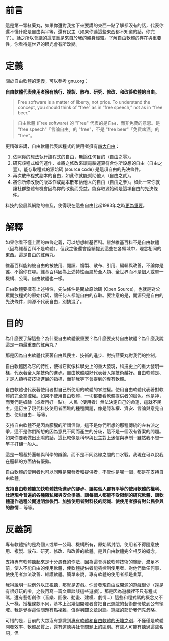 # 前言
這是第一顆紅藥丸，如果你還對我接下來要講的東西一點了解都沒有的話，代表你還不懂什麼是自由與平等，還有民主（如果你連這些東西都不知道的話，你完了）。話之所以會講的這麼重是來自於我的親身經驗。了解自由軟體的存在與重要性，你看待這世界的眼光會有所改變。
# 定義
關於自由軟體的定義，可以參考 gnu.org：

**自由軟體代表使用者擁有執行、複製、散布、研究、修改、和改善軟體的自由。**

> Free software is a matter of liberty, not price. To understand the concept, you should think of “free” as in “free speech,” not as in “free beer.”

> 自由軟體 (Free software) 的 "Free" 代表的是自由，而非免費的意思。是 "free speech"「言論自由」的 "free"，不是 "free beer"「免費啤酒」的 "free"。

更精確來講，自由軟體代表該程式的使用者擁有[四大自由](https://www.gnu.org/philosophy/free-sw.html)：

1. 依照你的想法執行該程式的自由，無論任何目的（自由之零）。
1. 研究該程式如何運作、並將之修改來讓電腦運算符合你所設想的自由（自由之壹）。能存取程式的源始碼 (source code) 是這項自由的先決條件。
1. 再次散佈程式副本的自由，如此你就能幫助他人（自由之貳）。
1. 將你所修改後的版本作成副本散布給他人的自由（自由之參）。如此一來你就讓社群整體有機會因為你的改動而受益。能存取源始碼是這項自由的先決條件。

科技的發展與網路的普及，使得現在這些自由比起1983年之時[更為重要](https://www.gnu.org/philosophy/free-software-even-more-important.html)。
# 解釋
如果你看不懂上面的四條定義，可以想想維基百科。雖然維基百科不是自由軟體（因為維基百科不是軟體），但我之後還會陸續提到這些在各領域中，理念相同的東西。這是自由的紅藥丸。

維基百科能夠被自由的被使用、閱讀、複製、散布、引用、編輯與改善，不論你是誰、不論你在哪。維基百科因為上述特性而屬於全人類、全世界而不是個人或單一機構、公司。自由軟體也一樣。

自由軟體要擁有上述特性，先決條件是開放原始碼 (Open Source)，也就是對公眾開放程式的原始代碼，讓任何人都能自由的存取。要注意的是，開源只是自由的先決條件，開源不代表自由，別搞混了。
# 目的
為什麼要了解這些？為什麼自由軟體很重要？為什麼要支持自由軟體？為什麼我說這是一顆最重要的紅藥丸？

那是因為自由軟體代表著自由與民主、技術的進步、對抗藍藥丸對我們的控制。

自由軟體因為它的特性，使得它就像科學史上的重大發現，科技史上的重大發明一樣，代表著全人類技術的進步。自由軟體越好代表著人類技術越好。自由軟體是、才是人類科技技術進展的指標，而非我等下會提到的專有軟體。

自由軟體也代表著使用者對自己所使用的軟體的掌控權。使用自由軟體代表著對軟體的完全掌控權。如果不使用自由軟體，一切都要看軟體提供者的臉色。他是神，而我們是奴隸（或者再好一點）。人民（使用者）無法決定自己的命運，這就不民主。這衍生了現代科技使用者面臨的種種問題，像是隱私權、資安、言論與意見自由、使用自由… 等等。

支持自由軟體不是因為朦朧的所謂信仰，這不是你們所想的那種傳統的左右派之爭，這不是你們所想的因為意見不同而產生的分歧，這不是一個沒有答案的問題。如果你要我做出比喻的話，這比較像是科學與民主對上迷信與專制—雖然我不想一竿子打翻一船人。

這是一場基於邏輯與科學的辯論，而不是不同路線之間的口水戰。我現在可以說我在邏輯的方面佔有優勢。

自由軟體的使用者也可以同時是開發者和提供者，不管你是哪一個，都是在支持自由軟體。

**支持自由軟體能加快軟體技術進步的腳步、讓每個人都有平等的使用軟體的權利、杜絕現今普遍的各種隱私權與安全爭議、讓每個人都能不受限制的研究軟體、讓軟體運作過程公開透明無後門、加強使用者對科技的認識、使使用者擁有對公民參與的熱情**…
等等。
# 反義詞
專有軟體指的是為個人或單一公司、機構所有，原始碼封閉，使用者不得隨意使用、複製、散布、研究、修改、和改善的軟體。是與自由軟體完全相反的概念。

支持專有軟體聽起來是十分愚蠢的作法，因為這會導致軟體技術的壟斷、滯足不前，使人不能自由的使用軟體，使軟體提供者能夠控制使用者、對他們做任何事，使使用者無法改善、維護軟體。簡單來說，專有軟體的使用者都是韭菜。

我得說明一些例外以正視聽，那就是遊戲。你會發現自由或開源的遊戲很少（還是有很好玩的啦，之後再寫一篇文章談談這些遊戲）。那是因為遊戲裡不只有程式碼，還有藝術創作（音樂、圖像、動畫、建模、劇情...）這些和程式碼的概念又不太一樣，授權條款不同，基本上沒幾個開發者會把自己遊戲的藝術部份放到公有領域。我是覺得這個問題有點複雜，值得另闢文章討論。遊戲的部份我們先忽略。 

可惜的是，目前的大眾沒有意識到[專有軟體和自由軟體的天壤之別]()，不僅僅是軟體開發效率、軟體品質上，還有道德與社會問題上的區別。有些人可能有聽過這些名詞，但
